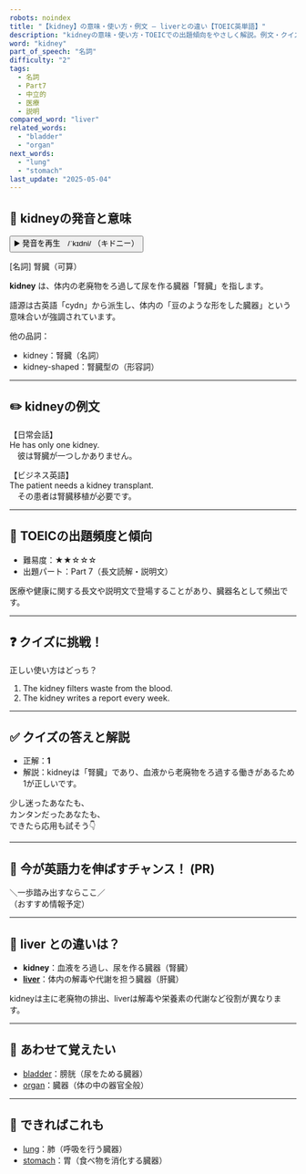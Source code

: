 ```yaml
---
robots: noindex
title: "【kidney】の意味・使い方・例文 ― liverとの違い【TOEIC英単語】"
description: "kidneyの意味・使い方・TOEICでの出題傾向をやさしく解説。例文・クイズ付きでliverとの違いもわかりやすく学べます。"
word: "kidney"
part_of_speech: "名詞"
difficulty: "2"
tags:
  - 名詞
  - Part7
  - 中立的
  - 医療
  - 説明
compared_word: "liver"
related_words:
  - "bladder"
  - "organ"
next_words:
  - "lung"
  - "stomach"
last_update: "2025-05-04"
---
```


## 🔰 kidneyの発音と意味

<button class="play-audio" onclick="playTTS('kidney')">
  <span class="play-audio-main">
    ▶️ 発音を再生　/ˈkɪdni/
  </span>
  <span class="play-audio-sub">
    （キドニー）
  </span>
</button>

[名詞] 腎臓（可算）

**kidney** は、体内の老廃物をろ過して尿を作る臓器「腎臓」を指します。

語源は古英語「cydn」から派生し、体内の「豆のような形をした臓器」という意味合いが強調されています。

他の品詞：  
- kidney：腎臓（名詞）
- kidney-shaped：腎臓型の（形容詞）

---

## ✏️ kidneyの例文

【日常会話】  
He has only one kidney.  
　彼は腎臓が一つしかありません。

【ビジネス英語】  
The patient needs a kidney transplant.  
　その患者は腎臓移植が必要です。

---

## 🎯 TOEICの出題頻度と傾向

- 難易度：★★☆☆☆
- 出題パート：Part 7（長文読解・説明文）

医療や健康に関する長文や説明文で登場することがあり、臓器名として頻出です。

---

## ❓ クイズに挑戦！

正しい使い方はどっち？

1. The kidney filters waste from the blood.  
2. The kidney writes a report every week.

---

## ✅ クイズの答えと解説

- 正解：**1**
- 解説：kidneyは「腎臓」であり、血液から老廃物をろ過する働きがあるため1が正しいです。

少し迷ったあなたも、  
カンタンだったあなたも、  
できたら応用も試そう👇️

---

## 🚀 今が英語力を伸ばすチャンス！ (PR)

<div class="info-center">
＼一歩踏み出すならここ／<br>  
（おすすめ情報予定）
</div>

---

## 🤔  liver との違いは？

- **kidney**：血液をろ過し、尿を作る臓器（腎臓）
- **[liver](/liver)**：体内の解毒や代謝を担う臓器（肝臓）

kidneyは主に老廃物の排出、liverは解毒や栄養素の代謝など役割が異なります。

---

## 🧩 あわせて覚えたい

- [bladder](/bladder)：膀胱（尿をためる臓器）
- [organ](/organ)：臓器（体の中の器官全般）

---

## 📖 できればこれも

- [lung](/lung)：肺（呼吸を行う臓器）
- [stomach](/stomach)：胃（食べ物を消化する臓器）

<!-- cvid: aid44_bid20 -->

